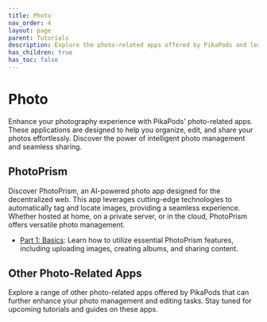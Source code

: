 ```yaml
---
title: Photo
nav_order: 4
layout: page
parent: Tutorials
description: Explore the photo-related apps offered by PikaPods and learn how to effectively use them for various tasks.
has_children: true
has_toc: false
---
```


# Photo

Enhance your photography experience with PikaPods' photo-related apps. These applications are designed to help you organize, edit, and share your photos effortlessly. Discover the power of intelligent photo management and seamless sharing.

## PhotoPrism

Discover PhotoPrism, an AI-powered photo app designed for the decentralized web. This app leverages cutting-edge technologies to automatically tag and locate images, providing a seamless experience. Whether hosted at home, on a private server, or in the cloud, PhotoPrism offers versatile photo management.

- [Part 1: Basics](photoprism-1-basics): Learn how to utilize essential PhotoPrism features, including uploading images, creating albums, and sharing content.

## Other Photo-Related Apps

Explore a range of other photo-related apps offered by PikaPods that can further enhance your photo management and editing tasks. Stay tuned for upcoming tutorials and guides on these apps.
